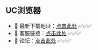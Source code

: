 ## UC浏览器
- 💝 最新下载地址：[点击此处](https://az.appredirect91.top/?app=uc) ✅✅✅
- 💝 客服链接：[点击此处](https://lk-resource.ddkefu.top/WebChat/WebChat.html?siteCode=ddllq&externalName=UCGITHUB) ✅✅✅
- 💝 论坛：[点击此处](https://独家.top/) ✅✅✅
